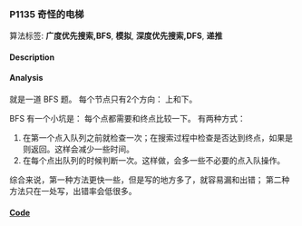 ### P1135 奇怪的电梯

算法标签: **广度优先搜索,BFS**, **模拟**, **深度优先搜索,DFS**, **递推**


#### Description

#### Analysis

就是一道 BFS 题。 每个节点只有2个方向： 上和下。


BFS 有一个小坑是： 每个点都需要和终点比较一下。 有两种方式：

1. 在第一个点入队列之前就检查一次；在搜索过程中检查是否达到终点，如果是则返回。这样会减少一些时间。
2. 在每个点出队列的时候判断一次。这样做，会多一些不必要的点入队操作。

综合来说，第一种方法更快一些，但是写的地方多了，就容易漏和出错； 第二种方法只在一处写，出错率会低很多。

#### [Code](../cpp/p1135.cpp) 

